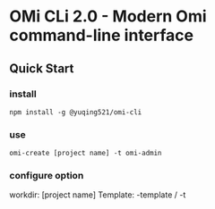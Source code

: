 # OMi CLi 2.0 - Modern Omi command-line interface

## Quick Start

### install

```shell
npm install -g @yuqing521/omi-cli

```

### use

```shell
omi-create [project name] -t omi-admin
```

### configure option

workdir: [project name]
Template: -template / -t
